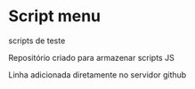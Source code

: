 # Script menu
 scripts de teste

 Repositório criado para armazenar scripts JS
 
 Linha adicionada diretamente no servidor github

